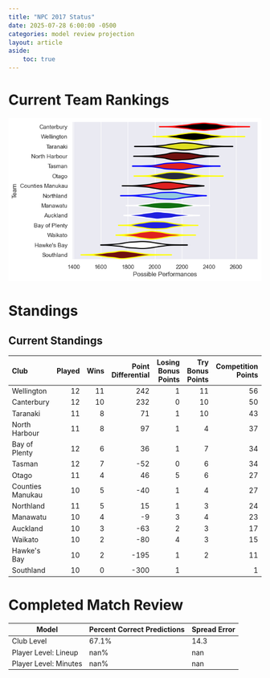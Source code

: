 ```yaml
---  
title: "NPC 2017 Status"  
date: 2025-07-28 6:00:00 -0500  
categories: model review projection  
layout: article  
aside:  
    toc: true  
---
```

# Current Team Rankings


![Club Rankings](plots/rankings_NPC_2017.png)
# Standings

## Current Standings


| Club             |   Played |   Wins |   Point Differential |   Losing Bonus Points |   Try Bonus Points |   Competition Points |
|:-----------------|---------:|-------:|---------------------:|----------------------:|-------------------:|---------------------:|
| Wellington       |       12 |     11 |                  242 |                     1 |                 11 |                   56 |
| Canterbury       |       12 |     10 |                  232 |                     0 |                 10 |                   50 |
| Taranaki         |       11 |      8 |                   71 |                     1 |                 10 |                   43 |
| North Harbour    |       11 |      8 |                   97 |                     1 |                  4 |                   37 |
| Bay of Plenty    |       12 |      6 |                   36 |                     1 |                  7 |                   34 |
| Tasman           |       12 |      7 |                  -52 |                     0 |                  6 |                   34 |
| Otago            |       11 |      4 |                   46 |                     5 |                  6 |                   27 |
| Counties Manukau |       10 |      5 |                  -40 |                     1 |                  4 |                   27 |
| Northland        |       11 |      5 |                   15 |                     1 |                  3 |                   24 |
| Manawatu         |       10 |      4 |                   -9 |                     3 |                  4 |                   23 |
| Auckland         |       10 |      3 |                  -63 |                     2 |                  3 |                   17 |
| Waikato          |       10 |      2 |                  -80 |                     4 |                  3 |                   15 |
| Hawke's Bay      |       10 |      2 |                 -195 |                     1 |                  2 |                   11 |
| Southland        |       10 |      0 |                 -300 |                     1 |                    |                    1 |



# Completed Match Review


| Model | Percent Correct Predictions | Spread Error |
| ------ | ------ | ------ |
| Club Level | 67.1% | 14.3 |
| Player Level: Lineup | nan% | nan |
| Player Level: Minutes | nan% | nan |

